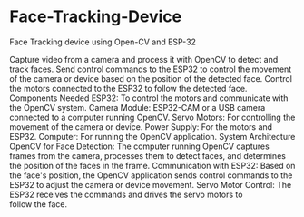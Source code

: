 # Face-Tracking-Device
Face Tracking device using Open-CV and ESP-32

Capture video from a camera and process it with OpenCV to detect and track faces.
Send control commands to the ESP32 to control the movement of the camera or device based on the position of the detected face.
Control the motors connected to the ESP32 to follow the detected face.
Components Needed
ESP32: To control the motors and communicate with the OpenCV system.
Camera Module: ESP32-CAM or a USB camera connected to a computer running OpenCV.
Servo Motors: For controlling the movement of the camera or device.
Power Supply: For the motors and ESP32.
Computer: For running the OpenCV application.
System Architecture
OpenCV for Face Detection: The computer running OpenCV captures frames from the camera, processes them to detect faces, and determines the position of the faces in the frame.
Communication with ESP32: Based on the face's position, the OpenCV application sends control commands to the ESP32 to adjust the camera or device movement.
Servo Motor Control: The ESP32 receives the commands and drives the servo motors to follow the face.
